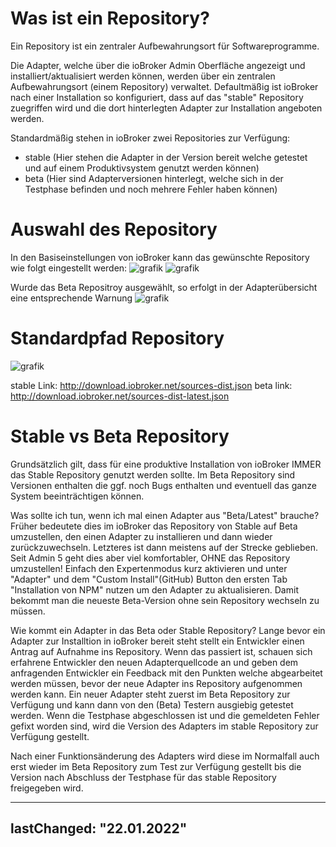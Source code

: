 # Was ist ein Repository?
Ein Repository ist ein zentraler Aufbewahrungsort für Softwareprogramme.

Die Adapter, welche über die ioBroker Admin Oberfläche angezeigt und installiert/aktualisiert werden können, werden über ein zentralen Aufbewahrungsort (einem Repository) verwaltet. Defaultmäßig ist ioBroker nach einer Installation so konfiguriert, dass auf das "stable" Repository zuegriffen wird und die dort hinterlegten Adapter zur Installation angeboten werden. 

Standardmäßig stehen in ioBroker zwei Repositories zur Verfügung:
- stable (Hier stehen die Adapter in der Version bereit welche getestet und auf einem Produktivsystem genutzt werden können) 
- beta (Hier sind Adapterversionen hinterlegt, welche sich in der Testphase befinden und noch mehrere Fehler haben können)


# Auswahl des Repository
In den Basiseinstellungen von ioBroker kann das gewünschte Repository wie folgt eingestellt werden:
![grafik](https://user-images.githubusercontent.com/25422320/150613721-2e8d2309-a4b4-4701-a3a2-4d282a729303.png)
![grafik](https://user-images.githubusercontent.com/25422320/150613853-56ffbcef-6ef4-4a37-856a-773f0962ea46.png)

Wurde das Beta Repositroy ausgewählt, so erfolgt in der Adapterübersicht eine entsprechende Warnung
![grafik](https://user-images.githubusercontent.com/25422320/150614064-e2e7891e-7b7d-46a1-9146-835de8315e9a.png)


# Standardpfad Repository
![grafik](https://user-images.githubusercontent.com/25422320/150617968-4160b669-c484-4207-bdd2-d56494fcfe57.png)

stable Link: http://download.iobroker.net/sources-dist.json
beta link: http://download.iobroker.net/sources-dist-latest.json


# Stable vs Beta Repository

Grundsätzlich gilt, dass für eine produktive Installation von ioBroker IMMER das Stable Repository genutzt werden sollte. Im Beta Repository sind Versionen enthalten die ggf. noch Bugs enthalten und eventuell das ganze System beeinträchtigen können. 

Was sollte ich tun, wenn ich mal einen Adapter aus "Beta/Latest" brauche? 
Früher bedeutete dies im ioBroker das Repository von Stable auf Beta umzustellen, den einen Adapter zu installieren und dann wieder zurückzuwechseln. Letzteres ist dann meistens auf der Strecke geblieben. Seit Admin 5 geht dies aber viel komfortabler, OHNE das Repository umzustellen! Einfach den Expertenmodus kurz aktivieren und unter "Adapter" und dem "Custom Install"(GitHub) Button den ersten Tab "Installation von NPM" nutzen um den Adapter zu aktualisieren. Damit bekommt man die neueste Beta-Version ohne sein Repository wechseln zu müssen.



Wie kommt ein Adapter in das Beta oder Stable Repository? 
Lange bevor ein Adapter zur Installtion in ioBroker bereit steht stellt ein Entwickler einen Antrag auf Aufnahme ins Repository. Wenn das passiert ist, schauen sich erfahrene Entwickler den neuen Adapterquellcode an und geben dem anfragenden Entwickler ein Feedback mit den Punkten welche abgearbeitet werden müssen, bevor der neue Adapter ins Repository aufgenommen werden kann. Ein neuer Adapter steht zuerst im Beta Repository zur Verfügung und kann dann von den (Beta) Testern ausgiebig getestet werden. 
Wenn die Testphase abgeschlossen ist und die gemeldeten Fehler gefixt worden sind, wird die Version des Adapters im stable Repository zur Verfügung gestellt.

Nach einer Funktionsänderung des Adapters wird diese im Normalfall auch erst wieder im Beta Repository zum Test zur Verfügung gestellt bis die Version nach Abschluss der Testphase für das stable Repository freigegeben wird.


---
lastChanged: "22.01.2022"
---
